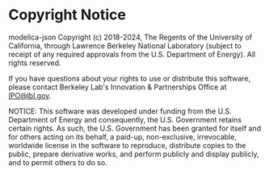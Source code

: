 # Copyright Notice

modelica-json Copyright (c) 2018-2024, The Regents of the University of California,
through Lawrence Berkeley National Laboratory (subject to receipt of
any required approvals from the U.S. Department of Energy).
All rights reserved.

If you have questions about your rights to use or distribute this software,
please contact Berkeley Lab's Innovation & Partnerships Office at  IPO@lbl.gov.

NOTICE: This software was developed under funding from the U.S. Department of Energy
and consequently, the U.S. Government retains certain rights.  As such,
the U.S. Government has been granted for itself and for others acting
on its behalf, a paid-up, non-exclusive, irrevocable, worldwide license
in the software to reproduce, distribute copies to the public,
prepare derivative works, and perform publicly and display publicly,
and to permit others to do so.
